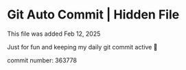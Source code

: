 # Git Auto Commit | Hidden File

This file was added Feb 12, 2025

Just for fun and keeping my daily git commit active 🤪

commit number: 363778
